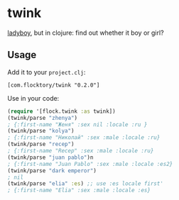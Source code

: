 # twink

[ladyboy](https://github.com/flocktory/ladyboy), but in clojure: find out whether it boy or girl?

## Usage

Add it to your `project.clj`:

`[com.flocktory/twink "0.2.0"]`

Use in your code:

```clojure
(require '[flock.twink :as twink])
(twink/parse "zhenya")
; {:first-name "Женя" :sex nil :locale :ru }
(twink/parse "kolya")
; {:first-name "Николай" :sex :male :locale :ru}
(twink/parse "recep")
; {:first-name "Recep" :sex :male :locale :ru}
(twink/parse "juan pablo")n
; {:first-name "Juan Pablo" :sex :male :locale :es2}
(twink/parse "dark emperor")
; nil
(twink/parse "elia" :es) ;; use :es locale first'
; {:first-name "Elia" :sex :male :locale :es}
```
